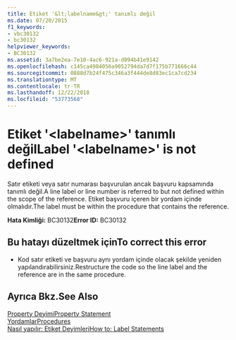```yaml
---
title: Etiket '&lt;labelname&gt;' tanımlı değil
ms.date: 07/20/2015
f1_keywords:
- vbc30132
- bc30132
helpviewer_keywords:
- BC30132
ms.assetid: 3a7be2ea-7e10-4ac6-921a-d094b41e9142
ms.openlocfilehash: c145ca4984056a9052794da7d7f175b771666c44
ms.sourcegitcommit: 0888d7b24f475c346a3f444de8d83ec1ca7cd234
ms.translationtype: MT
ms.contentlocale: tr-TR
ms.lasthandoff: 12/22/2018
ms.locfileid: "53773568"
---
```

# <a name="label-ltlabelnamegt-is-not-defined"></a><span data-ttu-id="7075c-102">Etiket '&lt;labelname&gt;' tanımlı değil</span><span class="sxs-lookup"><span data-stu-id="7075c-102">Label '&lt;labelname&gt;' is not defined</span></span>
<span data-ttu-id="7075c-103">Satır etiketi veya satır numarası başvurulan ancak başvuru kapsamında tanımlı değil.</span><span class="sxs-lookup"><span data-stu-id="7075c-103">A line label or line number is referred to but not defined within the scope of the reference.</span></span> <span data-ttu-id="7075c-104">Etiket başvuru içeren bir yordam içinde olmalıdır.</span><span class="sxs-lookup"><span data-stu-id="7075c-104">The label must be within the procedure that contains the reference.</span></span>  
  
 <span data-ttu-id="7075c-105">**Hata Kimliği:** BC30132</span><span class="sxs-lookup"><span data-stu-id="7075c-105">**Error ID:** BC30132</span></span>  
  
## <a name="to-correct-this-error"></a><span data-ttu-id="7075c-106">Bu hatayı düzeltmek için</span><span class="sxs-lookup"><span data-stu-id="7075c-106">To correct this error</span></span>  
  
-   <span data-ttu-id="7075c-107">Kod satır etiketi ve başvuru aynı yordam içinde olacak şekilde yeniden yapılandırabilirsiniz.</span><span class="sxs-lookup"><span data-stu-id="7075c-107">Restructure the code so the line label and the reference are in the same procedure.</span></span>  
  
## <a name="see-also"></a><span data-ttu-id="7075c-108">Ayrıca Bkz.</span><span class="sxs-lookup"><span data-stu-id="7075c-108">See Also</span></span>  
 [<span data-ttu-id="7075c-109">Property Deyimi</span><span class="sxs-lookup"><span data-stu-id="7075c-109">Property Statement</span></span>](../../visual-basic/language-reference/statements/property-statement.md)  
 [<span data-ttu-id="7075c-110">Yordamlar</span><span class="sxs-lookup"><span data-stu-id="7075c-110">Procedures</span></span>](../../visual-basic/programming-guide/language-features/procedures/index.md)  
 [<span data-ttu-id="7075c-111">Nasıl yapılır: Etiket Deyimleri</span><span class="sxs-lookup"><span data-stu-id="7075c-111">How to: Label Statements</span></span>](../../visual-basic/programming-guide/program-structure/how-to-label-statements.md)

